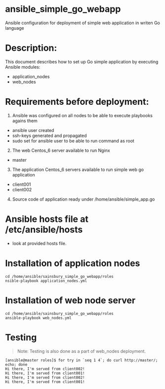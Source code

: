 # ansible_simple_go_webapp
Ansible configuration for deployment of simple web application in writen Go language

# Description:

This document describes how to set up Go simple application by executing Ansible modules:
- application_nodes
- web_nodes

# Requirements before deployment:
1. Ansible was configured on all nodes to be able to execute playbooks agains them
* ansible user created
* ssh-keys generated and propagated
* sudo set for ansible user to be able to run command as root

2. The web Centos_6 server available to run Nginx
* master

3. The application Centos_6 servers available to run simple web go application
* client001
* client002

4. Source code of application ready under /home/ansible/simple_app.go

# Ansible hosts file at /etc/ansible/hosts
* look at provided hosts file.

# Installation of application nodes
```
cd /home/ansible/sainsbury_simple_go_webapp/roles
nsible-playbook application_nodes.yml
```

# Installation of web node server
```
cd /home/ansible/sainsbury_simple_go_webapp/roles
ansible-playbook web_nodes.yml
```

# Testing
> Note: Testing is also done as a part of web_nodes deployment.
```
[ansible@master roles]$ for try in `seq 1 4`; do curl http://master/; echo; done
Hi there, I'm served from client002!
Hi there, I'm served from client001!
Hi there, I'm served from client002!
Hi there, I'm served from client001!
```
